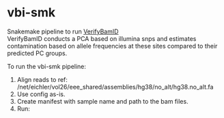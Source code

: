 # vbi-smk  
Snakemake pipeline to run [VerifyBamID](https://github.com/Griffan/VerifyBamID)  
VerifyBamID conducts a PCA based on illumina snps and estimates contamination based on allele frequencies at these sites compared to their predicted PC groups.  
  
To run the vbi-smk pipeline:  
  
1. Align reads to ref: /net/eichler/vol26/eee_shared/assemblies/hg38/no_alt/hg38.no_alt.fa  
2. Use config as-is.  
3. Create manifest with sample name and path to the bam files.  
4. Run:  
  
  
  

